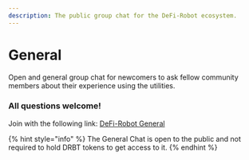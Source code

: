 ```yaml
---
description: The public group chat for the DeFi-Robot ecosystem.
---
```


# General

Open and general group chat for newcomers to ask fellow community members about their experience using the utilities.

### All questions welcome!

Join with the following link: [DeFi-Robot General](https://t.me/DeFi\_Robot\_General)

{% hint style="info" %}
The General Chat is open to the public and not required to hold DRBT tokens to get access to it.&#x20;
{% endhint %}
